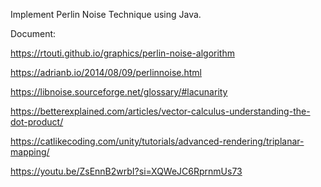 Implement Perlin Noise Technique using Java.

Document:

https://rtouti.github.io/graphics/perlin-noise-algorithm

https://adrianb.io/2014/08/09/perlinnoise.html

https://libnoise.sourceforge.net/glossary/#lacunarity

https://betterexplained.com/articles/vector-calculus-understanding-the-dot-product/

https://catlikecoding.com/unity/tutorials/advanced-rendering/triplanar-mapping/

https://youtu.be/ZsEnnB2wrbI?si=XQWeJC6RprnmUs73
